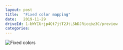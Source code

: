 ```yaml
---
layout: post
title:  "Fixed color mapping"
date:   2019-11-29
driveId: 1-bWYIUrjp4Qt7jtT2JtLSbDJRicqbz3C/preview
categories:
---
```

<img src="{{ site.baseurl }}/assets/images/color.jpg" alt="Fixed colors">
